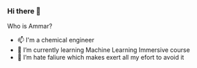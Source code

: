 ### Hi there 👋


Who is Ammar?

- 📫 I'm a chemical engineer
- 🌱 I’m currently learning Machine Learning Immersive course
- 👯 I’m hate faliure which makes exert all my efort to avoid it

